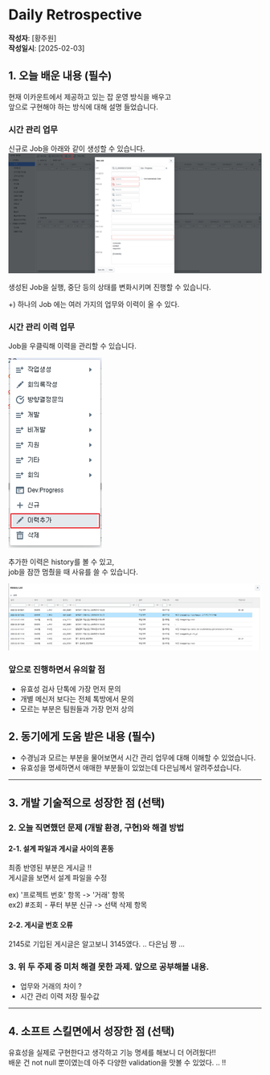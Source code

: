 # Daily Retrospective

**작성자**: [황주원]  
**작성일시**: [2025-02-03]

## 1. 오늘 배운 내용 (필수)

현재 이카운트에서 제공하고 있는 잡 운영 방식을 배우고 <br />
앞으로 구현해야 하는 방식에 대해 설명 들었습니다.

### 시간 관리 업무
신규로 Job을 아래와 같이 생성할 수 있습니다.
![신규 잡 생성](../ref/황주원_이미지/jobimage1.png)

생성된 Job을 실행, 중단 등의 상태를 변화시키며 진행할 수 있습니다.

+) 하나의 Job 에는 여러 가지의 업무와 이력이 올 수 있다.

### 시간 관리 이력 업무
Job을 우클릭해 이력을 관리할 수 있습니다.

![시간 관리](../ref/황주원_이미지/history1.png)

추가한 이력은 history를 볼 수 있고, <br />
job을 잠깐 멈췄을 때 사유를 쓸 수 있습니다.

![이력 관리](../ref/황주원_이미지/history2.png)

### 앞으로 진행하면서 유의할 점
* 유효성 검사 단톡에 가장 먼저 문의
* 개별 메신저 보다는 전체 톡방에서 문의
* 모르는 부분은 팀원들과 가장 먼저 상의


## 2. 동기에게 도움 받은 내용 (필수)
* 수경님과 모르는 부분을 물어보면서 시간 관리 업무에 대해 이해할 수 있었습니다.
* 유효성을 명세하면서 애매한 부분들이 있었는데 다은님께서 알려주셨습니다.

---

## 3. 개발 기술적으로 성장한 점 (선택)

### 2. 오늘 직면했던 문제 (개발 환경, 구현)와 해결 방법
#### 2-1. 설계 파일과 게시글 사이의 혼동 
최종 반영된 부분은 게시글 !! <br />
게시글을 보면서 설계 파일을 수정

ex) '프로젝트 번호' 항목 -> '거래' 항목 <br />
ex2) #조회 - 푸터 부분 신규 -> 선택 삭제 항목

#### 2-2. 게시글 번호 오류
2145로 기입된 게시글은 알고보니 3145였다. .. 다은님 짱 ... 


### 3. 위 두 주제 중 미처 해결 못한 과제. 앞으로 공부해볼 내용.
* 업무와 거래의 차이 ?
* 시간 관리 이력 저장 필수값 

---

## 4. 소프트 스킬면에서 성장한 점 (선택)
유효성을 실제로 구현한다고 생각하고 기능 명세를 해보니 더 어려웠다!!  <br />
배운 건 not null 뿐이였는데 아주 다양한 validation을 맛볼 수 있었다. .. !!

